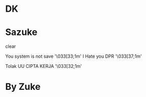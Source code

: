# DK
# Sazuke
clear

You system is not save '\033[33;1m'
I Hate you DPR         '\033[37;1m'


Tolak UU CIPTA KERJA   '\033[32;1m'

# By Zuke
